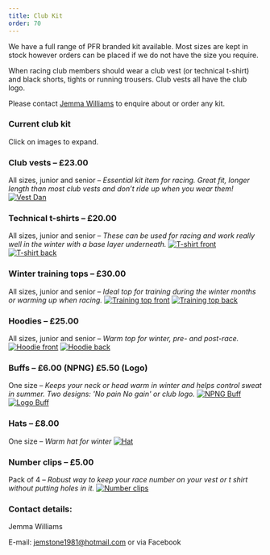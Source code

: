 ```yaml
---
title: Club Kit
order: 70
---
```


We have a full range of PFR branded kit available. Most sizes are kept in stock however orders can be placed if we do not have the size you require.

When racing club members should wear a club vest (or technical t-shirt) and black shorts, tights or running trousers. Club vests all have the club logo.

Please contact [Jemma Williams](mailto:jemstone1981@hotmail.com) to enquire about or order any kit.

### Current club kit

Click on images to expand.


### Club vests – £23.00
All sizes, junior and senior – _Essential kit item for racing. Great fit, longer length than most club vests and don’t ride up when you wear them!_
[![Vest Dan](https://pfrac.chrishodgson.co.uk/static/images/kit/pfrac-new-vest-dan-thumb.jpg)](https://pfrac.chrishodgson.co.uk/static/images/kit/pfrac-new-vest-dan.jpg)

### Technical t-shirts – £20.00
All sizes, junior and senior – _These can be used for racing and work really well in the winter with a base layer underneath._
[![T-shirt front](https://pfrac.chrishodgson.co.uk/static/images/kit/pfrac-t-shirt-front-thumb.jpg)](https://pfrac.chrishodgson.co.uk/static/images/kit/pfrac-t-shirt-front.jpg)
[![T-shirt back](https://pfrac.chrishodgson.co.uk/static/images/kit/pfrac-t-shirt-back-thumb.jpg)](https://pfrac.chrishodgson.co.uk/static/images/kit/pfrac-t-shirt-back.jpg) 


### Winter training tops – £30.00 
All sizes, junior and senior – _Ideal top for training during the winter months or warming up when racing._
[![Training top front](https://pfrac.chrishodgson.co.uk/static/images/kit/pfrac-training-top-front-thumb.jpg)](https://pfrac.chrishodgson.co.uk/static/images/kit/pfrac-training-top-front.jpg) 
[![Training top back](https://pfrac.chrishodgson.co.uk/static/images/kit/pfrac-training-top-back-thumb.jpg)](https://pfrac.chrishodgson.co.uk/static/images/kit/pfrac-training-top-back.jpg) 


### Hoodies – £25.00 
All sizes, junior and senior – _Warm top for winter, pre- and post-race._
[![Hoodie front](https://pfrac.chrishodgson.co.uk/static/images/kit/pfrac-hoodie-front-thumb.jpg)](https://pfrac.chrishodgson.co.uk/static/images/kit/pfrac-hoodie-front.jpg) 
[![Hoodie back](https://pfrac.chrishodgson.co.uk/static/images/kit/pfrac-hoodie-back-thumb.jpg)](https://pfrac.chrishodgson.co.uk/static/images/kit/pfrac-hoodie-back.jpg) 


### Buffs – £6.00 (NPNG) £5.50 (Logo)
One size – _Keeps your neck or head warm in winter and helps control sweat in summer. Two designs: 'No pain No gain' or club logo._
[![NPNG Buff](https://pfrac.chrishodgson.co.uk/static/images/kit/buff1-thumb.jpg)](https://pfrac.chrishodgson.co.uk/static/images/kit/buff1.jpg) 
[![Logo Buff](https://pfrac.chrishodgson.co.uk/static/images/kit/buff2-thumb.jpg)](https://pfrac.chrishodgson.co.uk/static/images/kit/buff2.jpg) 


### Hats – £8.00
One size – _Warm hat for winter_
[![Hat](https://pfrac.chrishodgson.co.uk/static/images/kit/pfr-hat-thumb.jpg)](https://pfrac.chrishodgson.co.uk/static/images/kit/pfr-hat.jpg) 


### Number clips – £5.00
Pack of 4 – _Robust way to keep your race number on your vest or t shirt without putting holes in it._
[![Number clips](https://pfrac.chrishodgson.co.uk/static/images/kit/pfrac-number-clips-thumb.jpg)](https://pfrac.chrishodgson.co.uk/static/images/kit/pfrac-number-clips.jpg) 

### Contact details:

Jemma Williams

E-mail: [jemstone1981@hotmail.com](mailto:jemstone1981@hotmail.com) or via Facebook